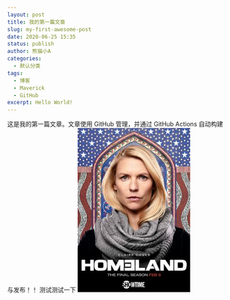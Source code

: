 ```yaml
---
layout: post
title: 我的第一篇文章
slug: my-first-awesome-post
date: 2020-06-25 15:35
status: publish
author: 熊猫小A
categories: 
  - 默认分类
tags: 
  - 博客
  - Maverick
  - GitHub
excerpt: Hello World!
---
```


这是我的第一篇文章。文章使用 GitHub 管理，并通过 GitHub Actions 自动构建与发布！！
测试测试一下
![剧照](./images/20200415_201431.jpg)
